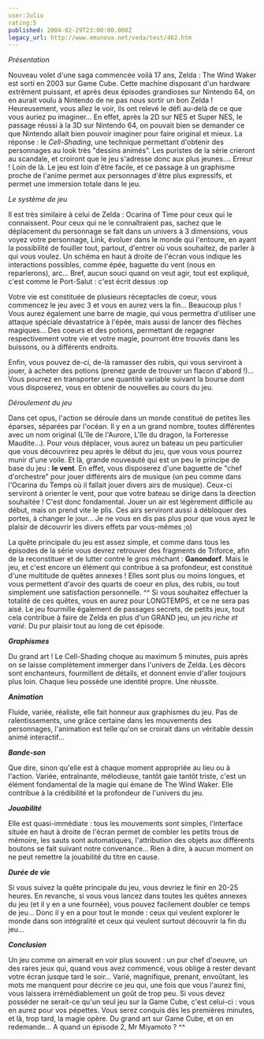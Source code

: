 ```yaml
---
user:Julio
rating:5
published: 2004-02-29T23:00:00.000Z
legacy_url: http://www.emunova.net/veda/test/462.htm
---
```

_Présentation_  

  

Nouveau volet d'une saga commencée voilà 17 ans, Zelda : The Wind Waker est sorti en 2003 sur Game Cube. Cette machine disposant d'un hardware extrêment puissant, et après deux épisodes grandioses sur Nintendo 64, on en aurait voulu à Nintendo de ne pas nous sortir un bon Zelda ! Heureusement, vous allez le voir, ils ont relevé le défi au-delà de ce que vous auriez pu imaginer... En effet, après la 2D sur NES et Super NES, le passage réussi à la 3D sur Nintendo 64, on pouvait bien se demander ce que Nintendo allait bien pouvoir imaginer pour faire original et mieux. La réponse : le _Cell-Shading_, une technique permettant d'obtenir des personnages au look très "dessins animés". Les puristes de la série crieront au scandale, et croiront que le jeu s'adresse donc aux plus jeunes.... Erreur ! Loin de là. Le jeu est loin d'être facile, et ce passage à un graphisme proche de l'anime permet aux personnages d'être plus expressifs, et permet une immersion totale dans le jeu.  

  

  

_Le système de jeu_  

  

Il est très similaire à celui de Zelda : Ocarina of Time pour ceux qui le connaissent. Pour ceux qui ne le connaîtraient pas, sachez que le déplacement du personnage se fait dans un univers à 3 dimensions, vous voyez votre personnage, Link, évoluer dans le monde qui l'entoure, en ayant la possibilité de fouiller tout, partout, d'entrer où vous souhaitez, de parler à qui vous voulez. Un schéma en haut à droite de l'écran vous indique les interactions possibles, comme épée, baguette du vent (nous en reparlerons), arc... Bref, aucun souci quand on veut agir, tout est expliqué, c'est comme le Port-Salut : c'est écrit dessus :op   

  

Votre vie est constituée de plusieurs réceptacles de coeur, vous commencez le jeu avec 3 et vous en aurez vers la fin... Beaucoup plus ! Vous aurez également une barre de magie, qui vous permettra d'utiliser une attaque spéciale dévastatrice à l'épée, mais aussi de lancer des flèches magiques... Des coeurs et des potions, permettant de regagner respectivement votre vie et votre magie, pourront être trouvés dans les buissons, ou à différents endroits.   

  

Enfin, vous pouvez de-ci, de-là ramasser des rubis, qui vous serviront à jouer, à acheter des potions (prenez garde de trouver un flacon d'abord !)... Vous pourrez en transporter une quantité variable suivant la bourse dont vous disposerez, vous en obtenir de nouvelles au cours du jeu.  

  

_Déroulement du jeu_  

  

Dans cet opus, l'action se déroule dans un monde constitué de petites îles éparses, séparées par l'océan. Il y en a un grand nombre, toutes différentes avec un nom original (L'île de l'Aurore, L'île du dragon, la Forteresse Maudite...). Pour vous déplacer, vous aurez un bateau un peu particulier que vous découvrirez peu après le début du jeu, que vous vous pourrez munir d'une voile. Et là, grande nouveauté qui est un peu le principe de base du jeu : __le vent__. En effet, vous disposerez d'une baguette de "chef d'orchestre" pour jouer différents airs de musique (un peu comme dans l'Ocarina du Temps où il fallait jouer divers airs de musique). Ceux-ci serviront à orienter le vent, pour que votre bateau se dirige dans la direction souhaitée ! C'est donc fondamental. Jouer un air est légèrement difficile au début, mais on prend vite le plis. Ces airs serviront aussi à débloquer des portes, à changer le jour... Je ne vous en dis pas plus pour que vous ayez le plaisir de découvrir les divers effets par vous-mêmes ;o)   

  

La quête principale du jeu est assez simple, et comme dans tous les épisodes de la série vous devrez retrouver des fragments de Triforce, afin de la reconstituer et de lutter contre le gros méchant : **Ganondorf**. Mais le jeu, et c'est encore un élément qui contribue à sa profondeur, est constitué d'une multitude de quêtes annexes ! Elles sont plus ou moins longues, et vous permettent d'avoir des quarts de coeur en plus, des rubis, ou tout simplement une satisfaction personnelle. ^^ Si vous souhaitez effectuer la totalité de ces quêtes, vous en aurez pour LONGTEMPS, et ce ne sera pas aisé. Le jeu fourmille également de passages secrets, de petits jeux, tout cela contribue à faire de Zelda en plus d'un GRAND jeu, un jeu _riche et varié_. Du pur plaisir tout au long de cet épisode.  

  

  

_**Graphismes**_  

  

Du grand art ! Le Cell-Shading choque au maximum 5 minutes, puis après on se laisse complètement immerger dans l'univers de Zelda. Les décors sont enchanteurs, fourmillent de détails, et donnent envie d'aller toujours plus loin. Chaque lieu possède une identité propre. Une réussite.  

  

  

_**Animation**_  

  

Fluide, variée, réaliste, elle fait honneur aux graphismes du jeu. Pas de ralentissements, une grâce certaine dans les mouvements des personnages, l'animation est telle qu'on se croirait dans un véritable dessin animé interactif...  

  

  

_**Bande-son**_  

  

Que dire, sinon qu'elle est à chaque moment appropriée au lieu ou à l'action. Variée, entraînante, mélodieuse, tantôt gaie tantôt triste, c'est un élément fondamental de la magie qui émane de The Wind Waker. Elle contribue à la crédibilité et la profondeur de l'univers du jeu.  

  

  

_**Jouabilité**_  

  

Elle est quasi-immédiate : tous les mouvements sont simples, l'interface située en haut à droite de l'écran permet de combler les petits trous de mémoire, les sauts sont automatiques, l'attribution des objets aux différents boutons se fait suivant notre convenance... Rien à dire, à aucun moment on ne peut remettre la jouabilité du titre en cause.  

  

  

_**Durée de vie**_  

  

Si vous suivez la quête principale du jeu, vous devriez le finir en 20-25 heures. En revanche, si vous vous lancez dans toutes les quêtes annexes du jeu (et il y en a une fournée), vous pouvez facilement doubler ce temps de jeu... Donc il y en a pour tout le monde : ceux qui veulent explorer le monde dans son intégralité et ceux qui veulent surtout découvrir la fin du jeu...  

  

  

  

_**Conclusion**_  

  

Un jeu comme on aimerait en voir plus souvent : un pur chef d'oeuvre, un des rares jeux qui, quand vous avez commencé, vous oblige à rester devant votre écran jusque tard le soir... Varié, magnifique, prenant, envoûtant, les mots me manquent pour décrire ce jeu qui, une fois que vous l'aurez fini, vous laissera irrémédiablement un goût de trop peu. Si vous devez posséder ne serait-ce qu'un seul jeu sur la Game Cube, c'est celui-ci : vous en aurez pour vos pépettes. Vous serez conquis dès les premières minutes, et là, trop tard, la magie opère. Du grand art sur Game Cube, et on en redemande... A quand un épisode 2, Mr Miyamoto ? ^^
